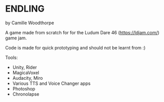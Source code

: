 # ENDLING
by Camille Woodthorpe

A game made from scratch for for the Ludum Dare 46 (https://ldjam.com/) game jam.

Code is made for quick prototyping and should not be learnt from :)

Tools:
- Unity, Rider
- MagicaVoxel
- Audacity, Miro
- Various TTS and Voice Changer apps
- Photoshop
- Chronolapse
